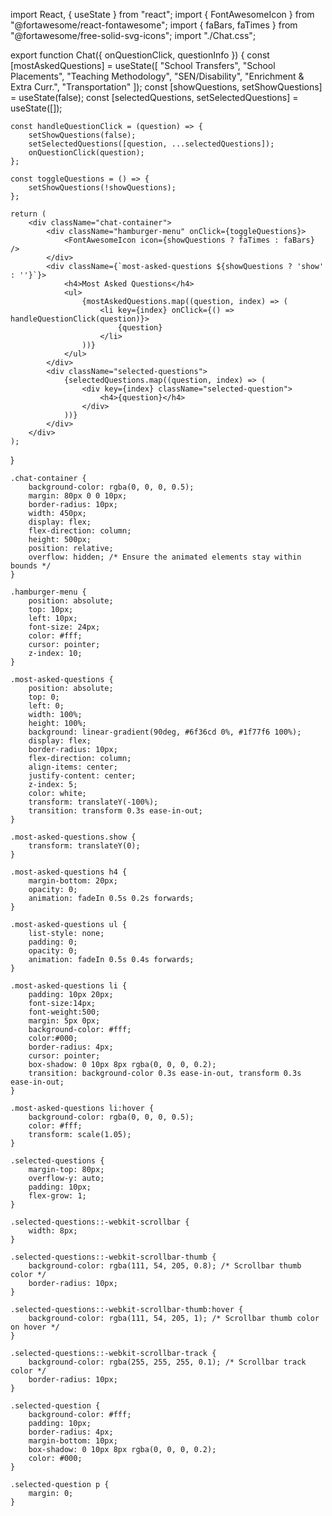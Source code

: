 import React, { useState } from "react";
import { FontAwesomeIcon } from "@fortawesome/react-fontawesome";
import { faBars, faTimes } from "@fortawesome/free-solid-svg-icons";
import "./Chat.css";

export function Chat({ onQuestionClick, questionInfo }) {
    const [mostAskedQuestions] = useState([
        "School Transfers",
        "School Placements",
        "Teaching Methodology",
        "SEN/Disability",
        "Enrichment & Extra Curr.",
        "Transportation"
    ]);
    const [showQuestions, setShowQuestions] = useState(false);
    const [selectedQuestions, setSelectedQuestions] = useState([]);

    const handleQuestionClick = (question) => {
        setShowQuestions(false);
        setSelectedQuestions([question, ...selectedQuestions]);
        onQuestionClick(question);
    };

    const toggleQuestions = () => {
        setShowQuestions(!showQuestions);
    };

    return (
        <div className="chat-container">
            <div className="hamburger-menu" onClick={toggleQuestions}>
                <FontAwesomeIcon icon={showQuestions ? faTimes : faBars} />
            </div>
            <div className={`most-asked-questions ${showQuestions ? 'show' : ''}`}>
                <h4>Most Asked Questions</h4>
                <ul>
                    {mostAskedQuestions.map((question, index) => (
                        <li key={index} onClick={() => handleQuestionClick(question)}>
                            {question}
                        </li>
                    ))}
                </ul>
            </div>
            <div className="selected-questions">
                {selectedQuestions.map((question, index) => (
                    <div key={index} className="selected-question">
                        <h4>{question}</h4>
                    </div>
                ))}
            </div>
        </div>
    );
}

    
    .chat-container {
        background-color: rgba(0, 0, 0, 0.5);
        margin: 80px 0 0 10px;
        border-radius: 10px;
        width: 450px;
        display: flex;
        flex-direction: column;
        height: 500px;
        position: relative;
        overflow: hidden; /* Ensure the animated elements stay within bounds */
    }
    
    .hamburger-menu {
        position: absolute;
        top: 10px;
        left: 10px;
        font-size: 24px;
        color: #fff;
        cursor: pointer;
        z-index: 10;
    }
    
    .most-asked-questions {
        position: absolute;
        top: 0;
        left: 0;
        width: 100%;
        height: 100%;
        background: linear-gradient(90deg, #6f36cd 0%, #1f77f6 100%);
        display: flex;
        border-radius: 10px;
        flex-direction: column;
        align-items: center;
        justify-content: center;
        z-index: 5;
        color: white;
        transform: translateY(-100%);
        transition: transform 0.3s ease-in-out;
    }
    
    .most-asked-questions.show {
        transform: translateY(0);
    }
    
    .most-asked-questions h4 {
        margin-bottom: 20px;
        opacity: 0;
        animation: fadeIn 0.5s 0.2s forwards;
    }
    
    .most-asked-questions ul {
        list-style: none;
        padding: 0;
        opacity: 0;
        animation: fadeIn 0.5s 0.4s forwards;
    }
    
    .most-asked-questions li {
        padding: 10px 20px;
        font-size:14px;
        font-weight:500;
        margin: 5px 0px;
        background-color: #fff;
        color:#000;
        border-radius: 4px;
        cursor: pointer;
        box-shadow: 0 10px 8px rgba(0, 0, 0, 0.2);
        transition: background-color 0.3s ease-in-out, transform 0.3s ease-in-out;
    }
    
    .most-asked-questions li:hover {
        background-color: rgba(0, 0, 0, 0.5);
        color: #fff;
        transform: scale(1.05);
    }
    
    .selected-questions {
        margin-top: 80px;
        overflow-y: auto;
        padding: 10px;
        flex-grow: 1;
    }
    
    .selected-questions::-webkit-scrollbar {
        width: 8px;
    }
    
    .selected-questions::-webkit-scrollbar-thumb {
        background-color: rgba(111, 54, 205, 0.8); /* Scrollbar thumb color */
        border-radius: 10px;
    }
    
    .selected-questions::-webkit-scrollbar-thumb:hover {
        background-color: rgba(111, 54, 205, 1); /* Scrollbar thumb color on hover */
    }
    
    .selected-questions::-webkit-scrollbar-track {
        background-color: rgba(255, 255, 255, 0.1); /* Scrollbar track color */
        border-radius: 10px;
    }
    
    .selected-question {
        background-color: #fff;
        padding: 10px;
        border-radius: 4px;
        margin-bottom: 10px;
        box-shadow: 0 10px 8px rgba(0, 0, 0, 0.2);
        color: #000;
    }
    
    .selected-question p {
        margin: 0;
    }
